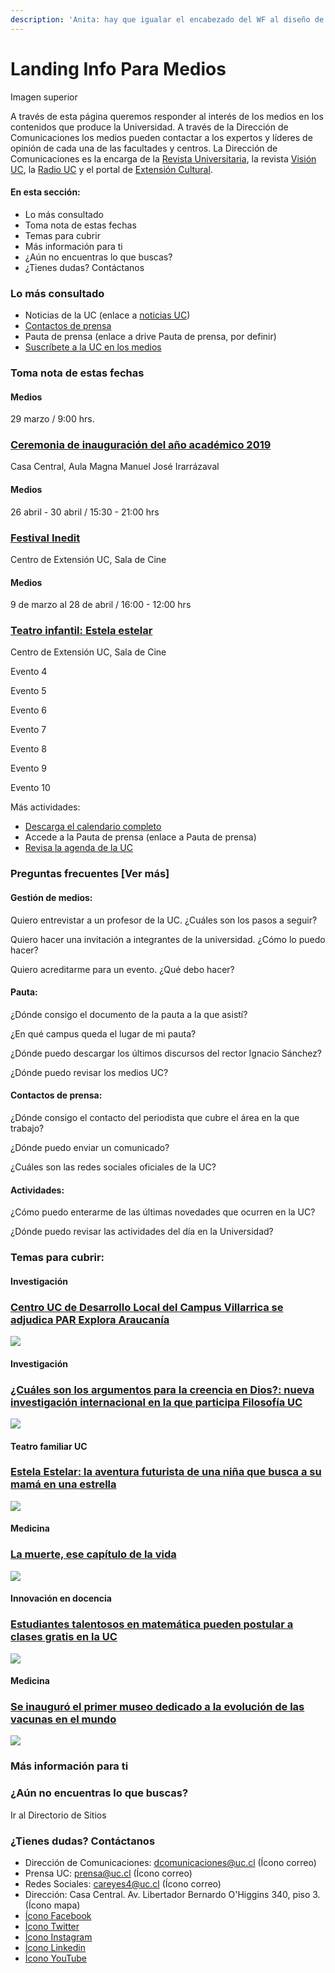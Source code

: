 ```yaml
---
description: 'Anita: hay que igualar el encabezado del WF al diseño de Info para Alumnos'
---
```


# Landing Info Para Medios

Imagen superior

A través de esta página queremos responder al interés de los medios en los contenidos que produce la Universidad. A través de la Dirección de Comunicaciones los medios pueden contactar a los expertos y líderes de opinión de cada una de las facultades y centros. La Dirección de Comunicaciones es la encarga de la [Revista Universitaria](https://www.uc.cl/es/revista-universitaria), la revista [Visión UC](https://www.uc.cl/es/vision-uc), la [Radio UC](http://www.radiouc.cl/) y el portal de [Extensión Cultural](http://extension.uc.cl/).

#### En esta sección:

* Lo más consultado
* Toma nota de estas fechas
* Temas para cubrir
* Más información para ti
* ¿Aún no encuentras lo que buscas?
* ¿Tienes dudas? Contáctanos

### Lo más consultado

* Noticias de la UC \(enlace a [noticias UC](../../home/ver-mas-noticias.md)\)
* [Contactos de prensa](../contacos-de-prensa.md)
* Pauta de prensa \(enlace a drive Pauta de prensa, por definir\)
* [Suscríbete a la UC en los medios](../../home/uc-en-los-medios.md)

### Toma nota de estas fechas

#### Medios

29 marzo  / 9:00 hrs.

### [Ceremonia de inauguración del año académico 2019](http://agenda.uc.cl/2019/03/29/ceremonia-de-inauguracion-del-anio-academico-2019/)

Casa Central, Aula Magna Manuel José Irarrázaval

#### Medios

26 abril - 30 abril  / 15:30 - 21:00 hrs

### [Festival Inedit](http://agenda.uc.cl/2019/04/26/festival-inedit/)

Centro de Extensión UC, Sala de Cine

#### Medios

9 de marzo al 28 de abril / 16:00 - 12:00 hrs

### [Teatro infantil: Estela estelar](http://agenda.uc.cl/2019/03/09/teatro-infantil-estela-estelar/)

Centro de Extensión UC, Sala de Cine

Evento 4

Evento 5

Evento 6

Evento 7

Evento 8

Evento 9

Evento 10

Más actividades:

* [Descarga el calendario completo](http://admisionyregistros.uc.cl/images/pdf/calendarioUC/calendario_academico_2019.pdf)
* Accede a la Pauta de prensa \(enlace a Pauta de prensa\)
* [Revisa la agenda de la UC](http://agenda.uc.cl)

### Preguntas frecuentes \[Ver más\]

#### Gestión de medios:

Quiero entrevistar a un profesor de la UC. ¿Cuáles son los pasos a seguir? 

Quiero hacer una invitación a integrantes de la universidad. ¿Cómo lo puedo hacer? 

Quiero acreditarme para un evento. ¿Qué debo hacer?

#### Pauta:

¿Dónde consigo el documento de la pauta a la que asistí? 

¿En qué campus queda el lugar de mi pauta? 

¿Dónde puedo descargar los últimos discursos del rector Ignacio Sánchez? 

¿Dónde puedo revisar los medios UC?

#### Contactos de prensa:

¿Dónde consigo el contacto del periodista que cubre el área en la que trabajo? 

¿Dónde puedo enviar un comunicado? 

¿Cuáles son las redes sociales oficiales de la UC?

#### Actividades:

¿Cómo puedo enterarme de las últimas novedades que ocurren en la UC?

¿Dónde puedo revisar las actividades del día en la Universidad?

### Temas para cubrir:

#### Investigación

### [Centro UC de Desarrollo Local del Campus Villarrica se adjudica PAR Explora Araucanía](https://www.uc.cl/es/la-universidad/noticias/33451-centro-uc-de-desarrollo-local-del-campus-villarrica-se-adjudica-par-explora-araucania)

![](../../.gitbook/assets/centro-desarrollo-local-campus-villarrica-adjudica-explora-araucania%20%281%29.jpg)

#### Investigación

### [¿Cuáles son los argumentos para la creencia en Dios?: nueva investigación internacional en la que participa Filosofía UC](https://www.uc.cl/es/la-universidad/noticias/33425-filosofia-uc-participa-en-investigacion-que-obtuvo-13-millones-de-dolares)

![](../../.gitbook/assets/filosofia-uc-participa-en-investigacion.jpg)

#### Teatro familiar UC

### [Estela Estelar: la aventura futurista de una niña que busca a su mamá en una estrella](https://www.uc.cl/es/la-universidad/noticias/33373-estela-estelar-la-aventura-futurista-de-una-nina-que-busca-a-su-mama-en-una-estrella)

![](../../.gitbook/assets/estela-estelar.JPG)

#### Medicina

### [La muerte, ese capítulo de la vida](https://www.uc.cl/es/la-universidad/noticias/33167-la-muerte-ese-capitulo-de-la-vida-)

![](../../.gitbook/assets/lamuerte-esecapitulo-delavida.jpg)

#### Innovación en docencia

### [Estudiantes talentosos en matemática pueden postular a clases gratis en la UC](https://www.uc.cl/es/la-universidad/noticias/33323-estudiantes-talentosos-en-matematica-pueden-postular-a-clases-gratis-en-la-uc)

![](../../.gitbook/assets/estudiantes-talentosos-en-matematicas.jpg)

#### Medicina

### [Se inauguró el primer museo dedicado a la evolución de las vacunas en el mundo](https://www.uc.cl/es/la-universidad/noticias/33361-se-inauguro-el-primer-museo-dedicado-a-la-evolucion-de-las-vacunas-en-el-mundo)

![](../../.gitbook/assets/primer-museo-dedicado-a-las-vacunas.JPG)

### Más información para ti

### ¿Aún no encuentras lo que buscas?

Ir al Directorio de Sitios

### ¿Tienes dudas? Contáctanos

* Dirección de Comunicaciones: dcomunicaciones@uc.cl \(Ícono correo\)
* Prensa UC: prensa@uc.cl \(Ícono correo\)
* Redes Sociales: careyes4@uc.cl \(Ícono correo\)
* Dirección: Casa Central. Av. Libertador Bernardo O'Higgins 340, piso 3. \(Ícono mapa\)
* [Ícono Facebook](http://facebook.com/ucatolica)
* [Ícono Twitter](http://twitter.com/ucatolica)
* [Ícono Instagram](http://instagram.com/ucatolicaoficial)
* [Ícono Linkedin](https://linkedin.com/school/pontificia-universidad-cat-lica-de-chile/)
* [Ícono YouTube](http://youtube.com/pucatolica)

